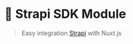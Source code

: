 # 🚀 Strapi SDK Module

> Easy integration <a href="https://github.com/strapi/strapi">Strapi</a> with Nuxt.js
